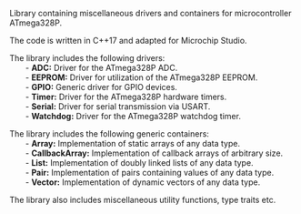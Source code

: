 Library containing miscellaneous drivers and containers for microcontroller ATmega328P.  

The code is written in C++17 and adapted for Microchip Studio.  

The library includes the following drivers:  
    &emsp;&emsp;- **ADC:** Driver for the ATmega328P ADC.  
    &emsp;&emsp;- **EEPROM:** Driver for utilization of the ATmega328P EEPROM.  
    &emsp;&emsp;- **GPIO:** Generic driver for GPIO devices.  
    &emsp;&emsp;- **Timer:** Driver for the ATmega328P hardware timers.  
    &emsp;&emsp;- **Serial:** Driver for serial transmission via USART.  
    &emsp;&emsp;- **Watchdog:** Driver for the ATmega328P watchdog timer.  

The library includes the following generic containers:  
    &emsp;&emsp;- **Array:** Implementation of static arrays of any data type.  
    &emsp;&emsp;- **CallbackArray:** Implementation of callback arrays of arbitrary size.  
    &emsp;&emsp;- **List:** Implementation of doubly linked lists of any data type.  
    &emsp;&emsp;- **Pair:** Implementation of pairs containing values of any data type.  
    &emsp;&emsp;- **Vector:** Implementation of dynamic vectors of any data type.  

The library also includes miscellaneous utility functions, type traits etc.  
